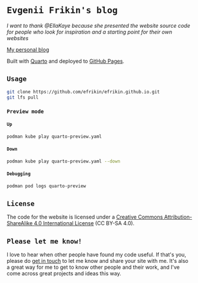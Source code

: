 # `Evgenii Frikin's blog`

*I want to thank @EllaKaye because she presented the website source code for
people who look for inspiration and a starting point for their own websites*

[My personal blog](https://blog.evgenii.us)

Built with [Quarto](https://quarto.org) and deployed to
[GitHub Pages](https://pages.github.com).

## `Usage`

```bash
git clone https://github.com/efrikin/efrikin.github.io.git
git lfs pull
```

### `Preview mode`

#### `Up`

```bash
podman kube play quarto-preview.yaml
```

#### `Down`

```bash
podman kube play quarto-preview.yaml --down
```

#### `Debugging`

```bash
podman pod logs quarto-preview
```

## `License`

The code for the website is licensed under a
[Creative Commons Attribution-ShareAlike 4.0 International License](https://creativecommons.org/licenses/by-sa/4.0/)
(CC BY-SA 4.0).

## `Please let me know!`

I love to hear when other people have found my code useful. If that's you,
please do [get in touch](https://blog.evgenii.us) to let me know and
share your site with me. It's also a great way for me to get to know other
people and their work, and I've come across great projects and ideas this way.
